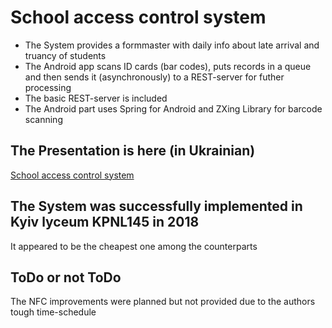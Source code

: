 # School access control system

- The System provides a formmaster with daily info about late arrival and truancy of students 
- The Android app scans ID cards (bar codes), puts records in a queue and then sends it (asynchronously) to a REST-server for futher processing 
- The basic REST-server is included
- The Android part uses Spring for Android and ZXing Library for barcode scanning


##
## The Presentation is here (in Ukrainian)
<a href="MAN.pdf">School access control system</a>
##

## The System was successfully implemented in Kyiv lyceum KPNL145 in 2018
It appeared to be the cheapest one among the counterparts

## ToDo or not ToDo
The NFC improvements were planned but not provided due to the authors tough time-schedule  


